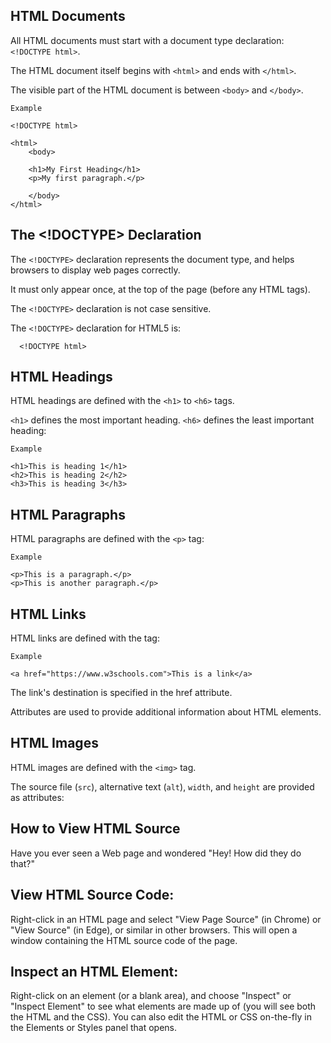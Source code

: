 HTML Documents
---
All HTML documents must start with a document type declaration: `<!DOCTYPE html>`.

The HTML document itself begins with `<html>` and ends with `</html>`.

The visible part of the HTML document is between `<body>` and `</body>`.

    Example
    
    <!DOCTYPE html>

    <html>
	    <body>

	    <h1>My First Heading</h1>
	    <p>My first paragraph.</p>

	    </body>
    </html>
    





The <!DOCTYPE> Declaration
---
The `<!DOCTYPE>` declaration represents the document type, and helps browsers to display web pages correctly.

It must only appear once, at the top of the page (before any HTML tags).

The `<!DOCTYPE>` declaration is not case sensitive.

The `<!DOCTYPE>` declaration for HTML5 is:

      <!DOCTYPE html>





HTML Headings
---
HTML headings are defined with the `<h1>` to `<h6>` tags.

`<h1>` defines the most important heading. `<h6>` defines the least important heading: 

	Example
	
	<h1>This is heading 1</h1>
	<h2>This is heading 2</h2>
	<h3>This is heading 3</h3>





HTML Paragraphs
---
HTML paragraphs are defined with the `<p>` tag:

	Example
		
	<p>This is a paragraph.</p>
	<p>This is another paragraph.</p>





HTML Links
---
HTML links are defined with the <a> tag:

	Example
	
	<a href="https://www.w3schools.com">This is a link</a>

The link's destination is specified in the href attribute. 

Attributes are used to provide additional information about HTML elements.





HTML Images
---
HTML images are defined with the `<img>` tag.

The source file (`src`), alternative text (`alt`), `width`, and `height` are provided as attributes:

	
	




How to View HTML Source
---
Have you ever seen a Web page and wondered "Hey! How did they do that?"


	
	

View HTML Source Code:
---
Right-click in an HTML page and select "View Page Source" (in Chrome) or "View Source" (in Edge), or similar in other browsers. This will open a window containing the HTML source code of the page.





Inspect an HTML Element:
---
Right-click on an element (or a blank area), and choose "Inspect" or "Inspect Element" to see what elements are made up of (you will see both the HTML and the CSS). You can also edit the HTML or CSS on-the-fly in the Elements or Styles panel that opens.
